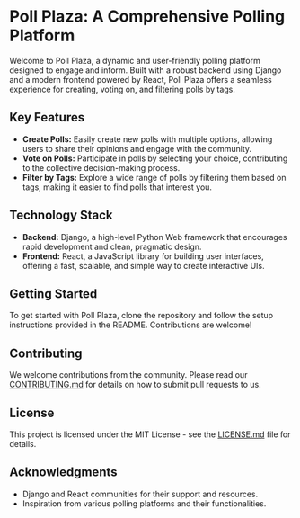# Poll Plaza: A Comprehensive Polling Platform

Welcome to Poll Plaza, a dynamic and user-friendly polling platform designed to engage and inform. Built with a robust backend using Django and a modern frontend powered by React, Poll Plaza offers a seamless experience for creating, voting on, and filtering polls by tags.

## Key Features

- **Create Polls:** Easily create new polls with multiple options, allowing users to share their opinions and engage with the community.
- **Vote on Polls:** Participate in polls by selecting your choice, contributing to the collective decision-making process.
- **Filter by Tags:** Explore a wide range of polls by filtering them based on tags, making it easier to find polls that interest you.

## Technology Stack

- **Backend:** Django, a high-level Python Web framework that encourages rapid development and clean, pragmatic design.
- **Frontend:** React, a JavaScript library for building user interfaces, offering a fast, scalable, and simple way to create interactive UIs.

## Getting Started

To get started with Poll Plaza, clone the repository and follow the setup instructions provided in the README. Contributions are welcome!

## Contributing

We welcome contributions from the community. Please read our [CONTRIBUTING.md](CONTRIBUTING.md) for details on how to submit pull requests to us.

## License

This project is licensed under the MIT License - see the [LICENSE.md](LICENSE.md) file for details.

## Acknowledgments

- Django and React communities for their support and resources.
- Inspiration from various polling platforms and their functionalities.

